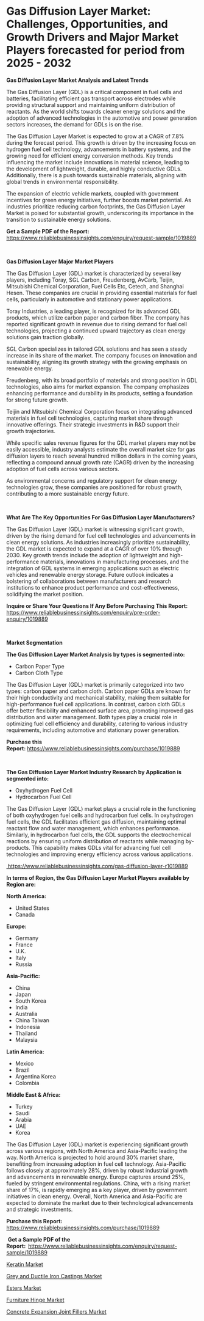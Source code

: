 <p><h1>Gas Diffusion Layer Market: Challenges, Opportunities, and Growth Drivers and Major Market Players forecasted for period from 2025 - 2032</h1></p><p><strong>Gas Diffusion Layer Market Analysis and Latest Trends</strong></p>
<p><p>The Gas Diffusion Layer (GDL) is a critical component in fuel cells and batteries, facilitating efficient gas transport across electrodes while providing structural support and maintaining uniform distribution of reactants. As the world shifts towards cleaner energy solutions and the adoption of advanced technologies in the automotive and power generation sectors increases, the demand for GDLs is on the rise.</p><p>The Gas Diffusion Layer Market is expected to grow at a CAGR of 7.8% during the forecast period. This growth is driven by the increasing focus on hydrogen fuel cell technology, advancements in battery systems, and the growing need for efficient energy conversion methods. Key trends influencing the market include innovations in material science, leading to the development of lightweight, durable, and highly conductive GDLs. Additionally, there is a push towards sustainable materials, aligning with global trends in environmental responsibility.</p><p>The expansion of electric vehicle markets, coupled with government incentives for green energy initiatives, further boosts market potential. As industries prioritize reducing carbon footprints, the Gas Diffusion Layer Market is poised for substantial growth, underscoring its importance in the transition to sustainable energy solutions.</p></p>
<p><strong>Get a Sample PDF of the Report:&nbsp;</strong> <a href="https://www.reliablebusinessinsights.com/enquiry/request-sample/1019889?utm_campaign=100&utm_medium=2&utm_source=Github&utm_content=ia&utm_term=02042025&utm_id=gas-diffusion-layer">https://www.reliablebusinessinsights.com/enquiry/request-sample/1019889</a></p>
<p>&nbsp;</p>
<p><strong>Gas Diffusion Layer Major Market Players</strong></p>
<p><p>The Gas Diffusion Layer (GDL) market is characterized by several key players, including Toray, SGL Carbon, Freudenberg, AvCarb, Teijin, Mitsubishi Chemical Corporation, Fuel Cells Etc, Cetech, and Shanghai Hesen. These companies are crucial in providing essential materials for fuel cells, particularly in automotive and stationary power applications.</p><p>Toray Industries, a leading player, is recognized for its advanced GDL products, which utilize carbon paper and carbon fiber. The company has reported significant growth in revenue due to rising demand for fuel cell technologies, projecting a continued upward trajectory as clean energy solutions gain traction globally.</p><p>SGL Carbon specializes in tailored GDL solutions and has seen a steady increase in its share of the market. The company focuses on innovation and sustainability, aligning its growth strategy with the growing emphasis on renewable energy.</p><p>Freudenberg, with its broad portfolio of materials and strong position in GDL technologies, also aims for market expansion. The company emphasizes enhancing performance and durability in its products, setting a foundation for strong future growth.</p><p>Teijin and Mitsubishi Chemical Corporation focus on integrating advanced materials in fuel cell technologies, capturing market share through innovative offerings. Their strategic investments in R&D support their growth trajectories.</p><p>While specific sales revenue figures for the GDL market players may not be easily accessible, industry analysts estimate the overall market size for gas diffusion layers to reach several hundred million dollars in the coming years, reflecting a compound annual growth rate (CAGR) driven by the increasing adoption of fuel cells across various sectors.</p><p>As environmental concerns and regulatory support for clean energy technologies grow, these companies are positioned for robust growth, contributing to a more sustainable energy future.</p></p>
<p>&nbsp;</p>
<p><strong>What Are The Key Opportunities For Gas Diffusion Layer Manufacturers?</strong></p>
<p><p>The Gas Diffusion Layer (GDL) market is witnessing significant growth, driven by the rising demand for fuel cell technologies and advancements in clean energy solutions. As industries increasingly prioritize sustainability, the GDL market is expected to expand at a CAGR of over 10% through 2030. Key growth trends include the adoption of lightweight and high-performance materials, innovations in manufacturing processes, and the integration of GDL systems in emerging applications such as electric vehicles and renewable energy storage. Future outlook indicates a bolstering of collaborations between manufacturers and research institutions to enhance product performance and cost-effectiveness, solidifying the market position.</p></p>
<p><strong>Inquire or Share Your Questions If Any Before Purchasing This Report:</strong> <a href="https://www.reliablebusinessinsights.com/enquiry/pre-order-enquiry/1019889?utm_campaign=100&utm_medium=2&utm_source=Github&utm_content=ia&utm_term=02042025&utm_id=gas-diffusion-layer">https://www.reliablebusinessinsights.com/enquiry/pre-order-enquiry/1019889</a></p>
<p>&nbsp;</p>
<p><strong>Market Segmentation</strong></p>
<p><strong>The Gas Diffusion Layer Market Analysis by types is segmented into:</strong></p>
<p><ul><li>Carbon Paper Type</li><li>Carbon Cloth Type</li></ul></p>
<p><p>The Gas Diffusion Layer (GDL) market is primarily categorized into two types: carbon paper and carbon cloth. Carbon paper GDLs are known for their high conductivity and mechanical stability, making them suitable for high-performance fuel cell applications. In contrast, carbon cloth GDLs offer better flexibility and enhanced surface area, promoting improved gas distribution and water management. Both types play a crucial role in optimizing fuel cell efficiency and durability, catering to various industry requirements, including automotive and stationary power generation.</p></p>
<p><strong>Purchase this Report:&nbsp;</strong><a href="https://www.reliablebusinessinsights.com/purchase/1019889?utm_campaign=100&utm_medium=2&utm_source=Github&utm_content=ia&utm_term=02042025&utm_id=gas-diffusion-layer">https://www.reliablebusinessinsights.com/purchase/1019889</a></p>
<p>&nbsp;</p>
<p><strong>The Gas Diffusion Layer Market Industry Research by Application is segmented into:</strong></p>
<p><ul><li>Oxyhydrogen Fuel Cell</li><li>Hydrocarbon Fuel Cell</li></ul></p>
<p><p>The Gas Diffusion Layer (GDL) market plays a crucial role in the functioning of both oxyhydrogen fuel cells and hydrocarbon fuel cells. In oxyhydrogen fuel cells, the GDL facilitates efficient gas diffusion, maintaining optimal reactant flow and water management, which enhances performance. Similarly, in hydrocarbon fuel cells, the GDL supports the electrochemical reactions by ensuring uniform distribution of reactants while managing by-products. This capability makes GDLs vital for advancing fuel cell technologies and improving energy efficiency across various applications.</p></p>
<p><a href="https://www.reliablebusinessinsights.com/gas-diffusion-layer-r1019889?utm_campaign=100&utm_medium=2&utm_source=Github&utm_content=ia&utm_term=02042025&utm_id=gas-diffusion-layer">&nbsp;https://www.reliablebusinessinsights.com/gas-diffusion-layer-r1019889</a></p>
<p><strong>In terms of Region, the Gas Diffusion Layer Market Players available by Region are:</strong></p>
<p>
    <p> <strong> North America: </strong>
        <ul>
            <li>United States</li>
            <li>Canada</li>
        </ul>
        </p> 
    <p> <strong> Europe: </strong>
        <ul>
            <li>Germany</li>
            <li>France</li>
            <li>U.K.</li>
            <li>Italy</li>
            <li>Russia</li>
        </ul>
        </p> 
    <p> <strong> Asia-Pacific: </strong>
        <ul>
            <li>China</li>
            <li>Japan</li>
            <li>South Korea</li>
            <li>India</li>
            <li>Australia</li>
            <li>China Taiwan</li>
            <li>Indonesia</li>
            <li>Thailand</li>
            <li>Malaysia</li>
        </ul>
        </p> 
    <p> <strong> Latin America: </strong>
        <ul>
            <li>Mexico</li>
            <li>Brazil</li>
            <li>Argentina Korea</li>
            <li>Colombia</li>
        </ul>
        </p> 
    <p> <strong> Middle East & Africa: </strong>
        <ul>
            <li>Turkey</li>
            <li>Saudi</li>
            <li>Arabia</li>
            <li>UAE</li>
            <li>Korea</li>
        </ul>
    </p>
    </p>
<p><p>The Gas Diffusion Layer (GDL) market is experiencing significant growth across various regions, with North America and Asia-Pacific leading the way. North America is projected to hold around 30% market share, benefiting from increasing adoption in fuel cell technology. Asia-Pacific follows closely at approximately 28%, driven by robust industrial growth and advancements in renewable energy. Europe captures around 25%, fueled by stringent environmental regulations. China, with a rising market share of 17%, is rapidly emerging as a key player, driven by government initiatives in clean energy. Overall, North America and Asia-Pacific are expected to dominate the market due to their technological advancements and strategic investments.</p></p>
<p><strong>Purchase this Report: </strong><a href="https://www.reliablebusinessinsights.com/purchase/1019889?utm_campaign=100&utm_medium=2&utm_source=Github&utm_content=ia&utm_term=02042025&utm_id=gas-diffusion-layer">https://www.reliablebusinessinsights.com/purchase/1019889</a></p>
<p>&nbsp;<strong>Get a Sample PDF of the Report:&nbsp;&nbsp;</strong><a href="https://www.reliablebusinessinsights.com/enquiry/request-sample/1019889?utm_campaign=100&utm_medium=2&utm_source=Github&utm_content=ia&utm_term=02042025&utm_id=gas-diffusion-layer">https://www.reliablebusinessinsights.com/enquiry/request-sample/1019889</a></p>
<p><strong></strong></p>
<p><p><a href="https://github.com/snaikraso/Market-Research-Report-List-1/blob/main/keratin-market.md?utm_campaign=100&utm_medium=2&utm_source=Github&utm_content=ia&utm_term=02042025&utm_id=gas-diffusion-layer">Keratin Market</a></p><p><a href="https://github.com/kadutjoelly83/Market-Research-Report-List-1/blob/main/grey-and-ductile-iron-castings-market.md?utm_campaign=100&utm_medium=2&utm_source=Github&utm_content=ia&utm_term=02042025&utm_id=gas-diffusion-layer">Grey and Ductile Iron Castings Market</a></p><p><a href="https://github.com/iperitvik8/Market-Research-Report-List-1/blob/main/esters-market.md?utm_campaign=100&utm_medium=2&utm_source=Github&utm_content=ia&utm_term=02042025&utm_id=gas-diffusion-layer">Esters Market</a></p><p><a href="https://github.com/ilanarohalgh/Market-Research-Report-List-1/blob/main/furniture-hinge-market.md?utm_campaign=100&utm_medium=2&utm_source=Github&utm_content=ia&utm_term=02042025&utm_id=gas-diffusion-layer">Furniture Hinge Market</a></p><p><a href="https://github.com/frodanlert/Market-Research-Report-List-1/blob/main/concrete-expansion-joint-fillers-market.md?utm_campaign=100&utm_medium=2&utm_source=Github&utm_content=ia&utm_term=02042025&utm_id=gas-diffusion-layer">Concrete Expansion Joint Fillers Market</a></p></p>